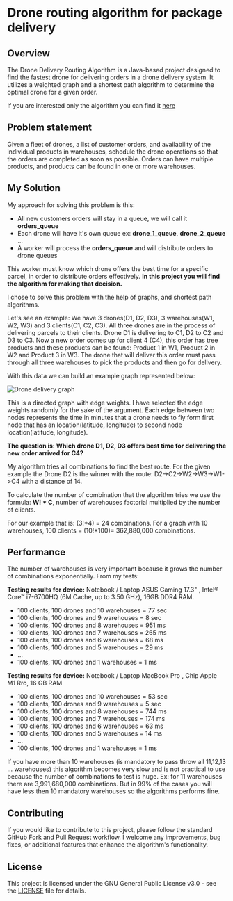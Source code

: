 # Drone routing algorithm for package delivery
## Overview
The Drone Delivery Routing Algorithm is a Java-based project designed to find the fastest drone for delivering orders 
in a drone delivery system. It utilizes a weighted graph and a shortest path algorithm to determine the optimal drone for a given order.

If you are interested only the algorithm you can find it [here](src/main/java/org/godari/dronedelivery/services/algorithm/ShortestPathAlgorithmService.java)

## Problem statement 
Given a fleet of drones, a list of customer orders, and availability of the individual products in warehouses,
schedule the drone operations so that the orders are completed as soon as possible.
Orders can have multiple products, and products can be found in one or more warehouses.

## My Solution
My approach for solving this problem is this:
- All new customers orders will stay in a queue, we will call it **orders_queue**
- Each drone will have it's own queue ex: **drone_1_queue**, **drone_2_queue** ...
- A worker will process the **orders_queue** and will distribute orders to drone queues

This worker must know which drone offers the best time for a specific parcel, in order to distribute orders effectively. 
**In this project you will find the algorithm for making that decision.**

I chose to solve this problem with the help of graphs, and shortest path algorithms.

Let's see an example: We have 3 drones(D1, D2, D3), 3 warehouses(W1, W2, W3) and 3 clients(C1, C2, C3). 
All three drones are in the process of delivering parcels to their clients.
Drone D1 is delivering to C1, D2 to C2 and D3 to C3. Now a new order comes up for client 4 (C4), this order has tree products 
and these products can be found: Product 1 in W1, Product 2 in W2 and Product 3 in W3. 
The drone that will deliver this order must pass through all three warehouses to pick the products and then go for delivery.

With this data we can build an example graph represented below:

![Drone delivery graph](/docs/graph.png?raw=true "Drone delivery graph")

This is a directed graph with edge weights. I have selected the edge weights randomly for the sake of the argument.
Each edge between two nodes represents the time in minutes that a drone 
needs to fly form first node that has an location(latitude, longitude) to second node location(latitude, longitude).

**The question is: Which drone D1, D2, D3 offers best time for delivering the new order arrived for C4?** 

My algorithm tries all combinations to find the best route. 
For the given example the Drone D2 is the winner with the route: D2->C2->W2->W3->W1->C4 with a distance of 14. 

To calculate the number of combination that the algorithm tries we use the formula: **W! * C**, number of warehouses factorial 
multiplied by the number of clients.

For our example that is: (3!*4) = 24 combinations.
For a graph with 10 warehouses, 100 clients = (10!*100)= 362,880,000 combinations.

## Performance
The number of warehouses is very important because it grows the number of combinations exponentially. From my tests:

**Testing results for device:** Notebook / Laptop ASUS Gaming 17.3" , Intel® Core™ i7-6700HQ (6M Cache, up to 3.50 GHz), 16GB DDR4 RAM.

- 100 clients, 100 drones and 10 warehouses = 77 sec
- 100 clients, 100 drones and 9 warehouses = 8 sec
- 100 clients, 100 drones and 8 warehouses = 951 ms
- 100 clients, 100 drones and 7 warehouses = 265 ms
- 100 clients, 100 drones and 6 warehouses = 68 ms
- 100 clients, 100 drones and 5 warehouses = 29 ms
- ...
- 100 clients, 100 drones and 1 warehouses = 1 ms

**Testing results for device:** Notebook / Laptop MacBook Pro , Chip Apple M1 Rro, 16 GB RAM

- 100 clients, 100 drones and 10 warehouses = 53 sec
- 100 clients, 100 drones and 9 warehouses = 5 sec
- 100 clients, 100 drones and 8 warehouses = 744 ms
- 100 clients, 100 drones and 7 warehouses = 174 ms
- 100 clients, 100 drones and 6 warehouses = 63 ms
- 100 clients, 100 drones and 5 warehouses = 14 ms
- ...
- 100 clients, 100 drones and 1 warehouses = 1 ms


If you have more than 10 warehouses (is mandatory to pass throw all 11,12,13 ... warehouses) this algorithm becomes very slow and is not practical to use
because the number of combinations to test is huge. Ex: for 11 warehouses there are 3,991,680,000 combinations.
But in 99% of the cases you will have less then 10 mandatory warehouses so the algorithms performs fine.


## Contributing
If you would like to contribute to this project, please follow the standard GitHub Fork and Pull Request workflow. 
I welcome any improvements, bug fixes, or additional features that enhance the algorithm's functionality.

## License
This project is licensed under the GNU General Public License v3.0 - see the [LICENSE](LICENCE) file for details.